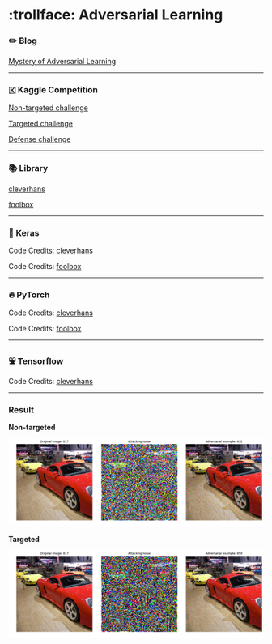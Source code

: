 # :trollface: Adversarial Learning

### :pencil2: Blog 

[Mystery of Adversarial Learning]()

---

### 🇰 Kaggle Competition

[Non-targeted challenge](https://www.kaggle.com/c/nips-2017-non-targeted-adversarial-attack/)

[Targeted challenge](https://www.kaggle.com/c/nips-2017-targeted-adversarial-attack)

[Defense challenge](https://www.kaggle.com/c/nips-2017-defense-against-adversarial-attack)

---

### 📚 Library 

[cleverhans](https://github.com/tensorflow/cleverhans/tree/master/cleverhans)

[foolbox](https://github.com/bethgelab/foolbox/tree/master/foolbox)

---

### :postal_horn: Keras

Code Credits: [cleverhans](https://www.kaggle.com/benhamner/adversarial-learning-challenges-getting-started)

Code Credits: [foolbox](https://foolbox.readthedocs.io/en/latest/user/examples.html)

---

### :fire: PyTorch

Code Credits: [cleverhans](https://www.kaggle.com/benhamner/adversarial-learning-challenges-getting-started)

Code Credits: [foolbox](https://foolbox.readthedocs.io/en/latest/user/examples.html)

---

### :fountain: Tensorflow

Code Credits: [cleverhans](https://www.kaggle.com/benhamner/adversarial-learning-challenges-getting-started)

---

### Result

**Non-targeted**

![non-targeted](non_targeted.png)

**Targeted**

![targeted](targeted.png)
